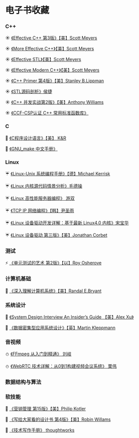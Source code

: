 # 电子书收藏
### C++
:sunny: [《Effective C++ 第3版》【美】Scott Meyers](#)

:sunny: [《More Effective C++》【美】Scott Meyers](#)

:sunny: [《Effective STL》【美】Scott Meyers](#)

:sunny: [《Effective Modern C++》【美】Scott Meyers](#)

:sunny: [《C++ Primer 第4版》【美】Stanley B.Lippman](#)

:sunny: [《STL源码剖析》侯捷](#)

:sunny: [《C++ 并发实战第2版》【美】Anthony Williams](#)

:sunny: [《CCF-CSP认证 C++ 常用标准函数库》](#)

### C
:jack_o_lantern: [《C程序设计语言》【美】 K&R](#)

:jack_o_lantern: [《GNU_make 中文手册》](#)

### Linux
:umbrella: [《Linux-Unix 系统编程手册》【德】Michael Kerrisk](#)

:umbrella: [《Linux 内核源代码情景分析》毛德操](#)

:umbrella: [《Linux 高性能服务器编程》 游双](#)

:umbrella: [《TCP IP 网络编程》【韩】尹圣雨](#)

:umbrella: [《Linux 设备驱动开发详解：基于最新 Linux4.0 内核》宋宝华]()

:umbrella: [《Linux 设备驱动 第三版》【美】Jonathan Corbet]()

### 测试
:zap: [《单元测试的艺术 第2版》【以】Roy Osherove](#)

### 计算机基础
:tanabata_tree: [《深入理解计算机系统》【美】Randal E.Bryant](#)

### 系统设计
:confetti_ball: [《System Design Interview An Insider’s Guide 【美】Alex Xu》]()

:confetti_ball: [《数据密集型应用系统设计》【英】Martin Kleppmann]()


### 音视频
:snowman: [《FFmpeg 从入门到精通》 刘岐](#)

:snowman: [《WebRTC 技术详解：从0到1构建视频会议系统》 栗伟](#)

### 数据结构与算法

### 软技能
:school_satchel: [《营销管理 第15版》【美】Philip Kotler](#)

:school_satchel: [《写给大家看的设计书 第4版》【美】Robin Willams](#)

:school_satchel: [《技术写作手册》 thoughtworks](#)

